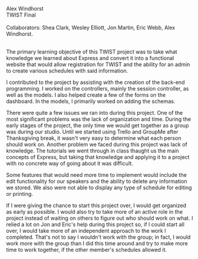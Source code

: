 
Alex Windhorst</br>
TWIST Final
</br></br>
Collaborators: Shea Clark, Wesley Elliott, Jon Martin, Eric Webb, Alex Windhorst.</br></br>

The primary learning objective of this TWIST project was to take what knowledge we learned about Express and convert it into a functional website that would allow registration for TWIST and the ability for an admin to create various schedules with said information.</br>

I contributed to the project by assisting with the creation of the back-end programming. I worked on the controllers, mainly the session controller, as well as the models. I also helped create a few of the forms on the dashboard. In the models, I primarily worked on adding the schemas.</br>

There were quite a few issues we ran into during this project. One of the most significant problems was the lack of organization and time. During the early stages of the project, the only time we would get together as a group was during our studio. Until we started using Trello and GroupMe after Thanksgiving break, it wasn't very easy to determine what each person should work on. Another problem we faced during this project was lack of knowledge. The tutorials we went through in class thaught us the main concepts of Express, but taking that knowledge and applying it to a project with no concrete way of going about it was difficult.</br>

Some features that would need more time to implement would include the edit functionality for our speakers and the ability to delete any information we stored. We also were not able to display any type of schedule for editing or printing.</br>

If I were giving the chance to start this project over, I would get organized as early as possible. I would also try to take more of an active role in the project instead of waiting on others to figure out who should work on what. I relied a lot on Jon and Eric's help during this project so, if I could start all over, I would take more of an independent approach to the work I completed. That's not to say I wouldn't work with the group; in fact, I would work more with the group than I did this time around and try to make more time to work together, if the other member's schedules allowed it.
